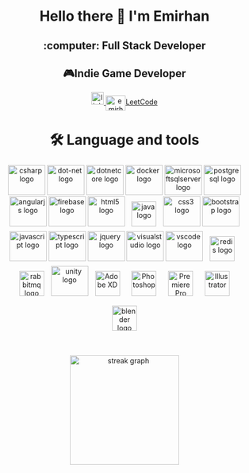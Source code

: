 <h1 align="center">Hello there 👋 I'm Emirhan</h1>

<h2 align="center"> :computer: Full Stack Developer</h2>
<h2 align="center"> 🎮Indie Game Developer </h2>

<div align="center">
  <a href="https://www.linkedin.com/in/emirhanhasirci/" target="_blank">
    <img src="https://img.shields.io/static/v1?message=LinkedIn&logo=linkedin&label=&color=0077B5&logoColor=white&labelColor=&style=for-the-badge" height="25" alt="linkedin logo"  />
  </a>
  <a href="https://www.leetcode.com/emirhanhasirci" target="blank"><img align="center" src="https://raw.githubusercontent.com/rahuldkjain/github-profile-readme-generator/master/src/images/icons/Social/leet-code.svg" alt="emirhanhasirci" height="30" width="40" />LeetCode</a>
</p>
</div>

###

<p align="left"></p>

###

<h1 align="center">🛠 Language and tools</h1>

###

<div align="center">
  <img src="https://cdn.jsdelivr.net/gh/devicons/devicon/icons/csharp/csharp-original.svg" height="60" width="75" alt="csharp logo"  />
  <img src="https://cdn.jsdelivr.net/gh/devicons/devicon/icons/dot-net/dot-net-plain-wordmark.svg" height="60" width="75" alt="dot-net logo"  />
  <img src="https://cdn.jsdelivr.net/gh/devicons/devicon/icons/dotnetcore/dotnetcore-original.svg" height="60" width="75" alt="dotnetcore logo"  />
  <img src="https://cdn.jsdelivr.net/gh/devicons/devicon/icons/docker/docker-plain-wordmark.svg" height="60" width="75" alt="docker logo"  />
  <img src="https://cdn.jsdelivr.net/gh/devicons/devicon/icons/microsoftsqlserver/microsoftsqlserver-plain-wordmark.svg" height="60" width="75" alt="microsoftsqlserver logo"  />
  <img src="https://cdn.jsdelivr.net/gh/devicons/devicon/icons/postgresql/postgresql-original.svg" height="60" width="75" alt="postgresql logo"  />
  <img src="https://cdn.jsdelivr.net/gh/devicons/devicon/icons/angularjs/angularjs-original.svg" height="60" width="75" alt="angularjs logo"  />
  <img src="https://cdn.jsdelivr.net/gh/devicons/devicon/icons/firebase/firebase-plain.svg" height="60" width="75" alt="firebase logo"  />
  <img src="https://cdn.jsdelivr.net/gh/devicons/devicon/icons/html5/html5-original.svg" height="60" width="75" alt="html5 logo"  />
   <img style="margin: 10px" src="https://cdn.jsdelivr.net/gh/devicons/devicon/icons/java/java-original.svg" height="50" alt="java logo"  />
  <img src="https://cdn.jsdelivr.net/gh/devicons/devicon/icons/css3/css3-original.svg" height="60" width="75" alt="css3 logo"  />
  <img src="https://cdn.jsdelivr.net/gh/devicons/devicon/icons/bootstrap/bootstrap-original.svg" height="60" width="75" alt="bootstrap logo"  />
  <img src="https://cdn.jsdelivr.net/gh/devicons/devicon/icons/javascript/javascript-original.svg" height="60" width="75" alt="javascript logo"  />
  <img src="https://cdn.jsdelivr.net/gh/devicons/devicon/icons/typescript/typescript-original.svg" height="60" width="75" alt="typescript logo"  />
  <img src="https://cdn.jsdelivr.net/gh/devicons/devicon/icons/jquery/jquery-original.svg" height="60" width="75" alt="jquery logo"  />
  <img src="https://cdn.jsdelivr.net/gh/devicons/devicon/icons/visualstudio/visualstudio-plain.svg" height="60" width="75" alt="visualstudio logo"  />
  <img src="https://cdn.jsdelivr.net/gh/devicons/devicon/icons/vscode/vscode-original.svg" height="60" width="75" alt="vscode logo"  />
   <img src="https://cdn.jsdelivr.net/gh/devicons/devicon/icons/redis/redis-original.svg" style="margin:10px" height="50" alt="redis logo"  />
  <img src="https://cdn.simpleicons.org/rabbitmq/FF6600" style="margin:10px" height="50" alt="rabbitmq logo"  />
    <img src="https://cdn.jsdelivr.net/gh/devicons/devicon/icons/unity/unity-original.svg" height="60" width="75" alt="unity logo"  />
    <a href="https://www.adobe.com/in/products/xd.html" target="_blank"><img style="margin: 10px" src="https://profilinator.rishav.dev/skills-assets/adobexd.png" alt="Adobe XD" height="50" /></a>  
<a href="https://www.adobe.com/in/products/photoshop.html" target="_blank"><img style="margin: 10px" src="https://profilinator.rishav.dev/skills-assets/photoshop-plain.svg" alt="Photoshop" height="50" /></a>  
<a href="https://www.adobe.com/in/products/premiere.html" target="_blank"><img style="margin: 10px" src="https://profilinator.rishav.dev/skills-assets/adobepremierepro.png" alt="Premiere Pro" height="50" /></a>  
<a href="https://www.adobe.com/in/products/illustrator.html" target="_blank"><img style="margin: 10px" src="https://profilinator.rishav.dev/skills-assets/adobe_illustrator-icon.svg" alt="Illustrator" height="50" /></a>  
 <img style="margin: 10px" src="https://cdn.jsdelivr.net/gh/devicons/devicon/icons/blender/blender-original.svg" height="50" alt="blender logo"  />
  
 
  
</div>

###

<br clear="both">

<div align="center">
  <img src="https://streak-stats.demolab.com?user=EmirhanHasirci11&locale=en&mode=daily&theme=dark&hide_border=false&border_radius=5&order=3" height="220" alt="streak graph"  />
</div>

###



###
